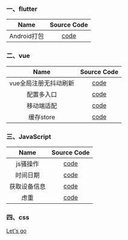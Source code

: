 ### 一、flutter
Name | Source Code
:-:|:-:
Android打包 | [code](https://github.com/Givingcode/Work-summary/blob/master/src/%E5%85%A8%E5%B1%80%E6%B3%A8%E5%86%8C%E6%97%A0%E6%8A%96%E5%8A%A8%E5%88%B7%E6%96%B0.vue)
### 二、vue
Name | Source Code
:-:|:-:
vue全局注册无抖动刷新 | [code](https://github.com/Givingcode/Work-summary/blob/master/src/%E5%85%A8%E5%B1%80%E6%B3%A8%E5%86%8C%E6%97%A0%E6%8A%96%E5%8A%A8%E5%88%B7%E6%96%B0.vue)
配置多入口 | [code](https://github.com/Givingcode/Work-summary/blob/master/src/web前端/vue%E9%85%8D%E7%BD%AE%E5%A4%9A%E5%85%A5%E5%8F%A3.md)
移动端适配 | [code](https://github.com/Givingcode/Work-summary/blob/master/src/web前端/%E7%A7%BB%E5%8A%A8%E7%AB%AF%E9%80%82%E9%85%8D.md)
缓存store | [code](https://github.com/Givingcode/Work-summary/blob/master/src/web前端/vue%E7%BC%93%E5%AD%98store.vue)
### 三、JavaScript
Name | Source Code
:-:|:-:
js骚操作 | [code](https://github.com/Givingcode/Work-summary/blob/master/src/js%E9%AA%9A%E6%93%8D%E4%BD%9C.md)
时间日期 | [code](https://github.com/Givingcode/Work-summary/blob/master/src/%E6%97%B6%E9%97%B4%E6%97%A5%E6%9C%9F.md)
获取设备信息 | [code](https://github.com/Givingcode/Work-summary/blob/master/src/js%E8%8E%B7%E5%8F%96%E6%B5%8F%E8%A7%88%E5%99%A8%E4%BF%A1%E6%81%AF.js)
虑重 | [code](https://github.com/Givingcode/Work-summary/blob/master/src/%E8%99%91%E9%87%8D.md)
### 四、css
[Let's go](https://github.com/Givingcode/Work-summary/blob/master/doc/css-summary.md)
